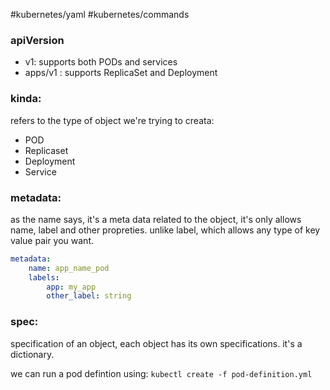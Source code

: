 #kubernetes/yaml
#kubernetes/commands
### apiVersion
- v1: supports both PODs and services
- apps/v1 : supports ReplicaSet and Deployment
### kinda:
refers to the type of object we're trying to creata:
- POD
- Replicaset
- Deployment
- Service
### metadata:
as the name says, it's a meta data related to the object, it's only allows name, label and other propreties.
unlike label, which allows any type of key value pair you want.
```yml
metadata:
	name: app_name_pod
	labels:
		app: my_app
		other_label: string 
```
### spec:
specification of an object, each object has its own specifications. it's a dictionary.

we can run a pod defintion using:
`kubectl create -f pod-definition.yml`